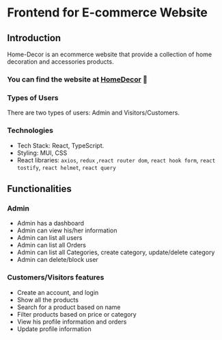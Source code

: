 # Frontend for E-commerce Website

## Introduction 
Home-Decor is an ecommerce website that provide a collection of home decoration and accessories products.
### You can find the website at [HomeDecor](https://main--homedecore-project.netlify.app/) 🌟

### Types of Users
There are two types of users:  Admin and Visitors/Customers. 

### Technologies
  - Tech Stack: React, TypeScript. 
  - Styling:  MUI, CSS
  - React libraries: ``axios``, ``redux`` ,``react router dom``, ``react hook form``, ``react tostify``, ``react helmet``, ``react query``
## Functionalities
### Admin
  - Admin has a dashboard
  - Admin can view his/her information
  - Admin can list all users
  - Admin can list all Orders
  - Admin can list all Categories, create category, update/delete category
  - Admin can delete/block user
    
### Customers/Visitors features
  - Create an account, and login
  - Show all the products
  - Search for a product based on name
  - Filter products based on price or category
  - View his profile information and orders
  - Update profile information
<!--
## User Interfaces
### Products Page
![image](https://github.com/ReemOthm/home-decor-frontend/assets/86829326/1168e0a6-5c86-44f8-9807-9f427c6f1559)
### Login Page
![image](https://github.com/ReemOthm/home-decor-frontend/assets/86829326/c382b690-cc2e-49d1-ad17-9cdacc74133a)
### Admin Dashboard
![image](https://github.com/ReemOthm/home-decor-frontend/assets/86829326/f7008f51-97ee-40d1-b85f-863ca5af768c)
### User Profile
![image](https://github.com/ReemOthm/home-decor-frontend/assets/86829326/ceb5c22d-1131-41d4-9388-5a4010740ce7)

-->

